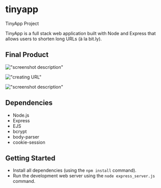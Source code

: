 # tinyapp
TinyApp Project

TinyApp is a full stack web application built with Node and Express that allows users to shorten long URLs (à la bit.ly).

## Final Product

!["screenshot description"](#)

!["creating URL"](https://github.com/Shinsensakana/tinyapp/blob/master/docs/create_tinyURL.png)

!["screenshot description"](#)

## Dependencies

- Node.js
- Express
- EJS
- bcrypt
- body-parser
- cookie-session

## Getting Started

- Install all dependencies (using the `npm install` command).
- Run the development web server using the `node express_server.js` command.
